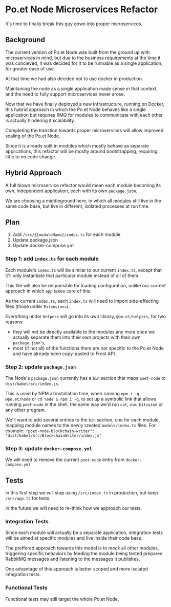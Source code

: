 # Po.et Node Microservices Refactor

It's time to finally break this guy down into proper microservices.

## Background

The current version of Po.et Node was built from the ground up with microservices in mind, but due to the business requirements at the time it was concieved, it was decided for it to be runnable as a single application, for greater ease of use.

At that time we had also decided not to use docker in production.

Maintaining the node as a single application made sense in that context, and the need to fully support microservices never arose.

Now that we have finally deployed a new infrastructure, running on Docker, this hybrid approach in which the Po.et Node behaves like a single application but requires RMQ for modules to communicate with each other is actually hindering it scalability. 

Completing the transtion towards proper microservices will allow improved scaling of the Po.et Node. 

Since it is already split in modules which mostly behave as separate applications, this refactor will be mostly around bootstrapping, requiring little to no code change.

## Hybrid Approach

A full blown microservice refactor would mean each module becoming its own, independent application, each with its own `package.json`.

We are choosing a middleground here, in which all modules still live in the same code base, but live in different, isolated processes at run time.

## Plan

1. Add `/src/${moduleName}/index.ts` for each module
1. Update package.json
1. Update docker-compose.yml

### Step 1:  add `index.ts` for each module

Each module's `index.ts` will be similar to our current `index.ts`, except that it'll only instantiate that particular module instead of all of them.

This file will also be responsible for loading configuration, unlike our current approach in which `app` takes care of this. 

As the current `index.ts`, each `index.ts` will need to import side-effecting files (those under `Extensions`).

Everything under `Helpers` will go into its own library, `@po.et/helpers`, for two reasons:
- they will not be directly available to the modules any more once we actually separate them into their own projects with their own `package.json`'s,
- most (if not all) of the functions there are not specific to the Po.et Node and have already been copy-pasted to Frost API.

### Step 2: update `package.json`

The Node's `package.json` currently has a `bin` section that maps `poet-node` to `dist/babel/src/index.js`.

This is used by NPM at installation time, when running `npm i -g @po.et/node` or `cd node & npm i -g`, to set up a symbolic link that allows running `poet-node` in the shell, the same way we'd run `cat`, `vim`, `bitcoind` or any other program.

We'll want to add several entries to the `bin` section, one for each module, mapping module names to the newly created `module/index.ts` files. For example: `"poet-node-blockchain-writer": "dist/babel/src/BlockchainWriter/index.js"`

### Step 3: update `docker-compose.yml`

We will need to remove the current `poet-node` entry from `docker-compose.yml` 

## Tests

In this first step we will stop using `/src/index.ts` in production, but keep `/src/app.ts` for tests. 

In the future we will need to re-think how we approach our tests. 

### Integration Tests

Since each module will actually be a separate application, integration tests will be aimed at specific modules and live inside their code base. 

The preffered approach towards this model is to _mock_ all other modules, triggering specific behaviors by feeding the module being tested prepared RabbitMQ messages and listening to the messages it publishes.

One advantage of this approach is better scoped and more isolated integration tests.

### Functional Tests

Functional tests may still target the whole Po.et Node.

